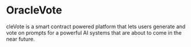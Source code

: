 # OracleVote
cleVote is a smart contract powered platform that lets users generate and vote on prompts for a powerful AI systems that are about to come in the near future. 
